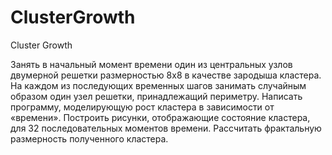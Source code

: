# ClusterGrowth
Cluster Growth

Занять в начальный момент времени один из центральных узлов двумерной решетки размерностью 8х8 в качестве зародыша  кластера. На каждом из последующих временных шагов занимать случайным образом один узел решетки, принадлежащий периметру. Написать программу, моделирующую рост кластера в зависимости от «времени». Построить рисунки, отображающие состояние кластера, для 32 последовательных моментов времени. Рассчитать фрактальную размерность полученного кластера.